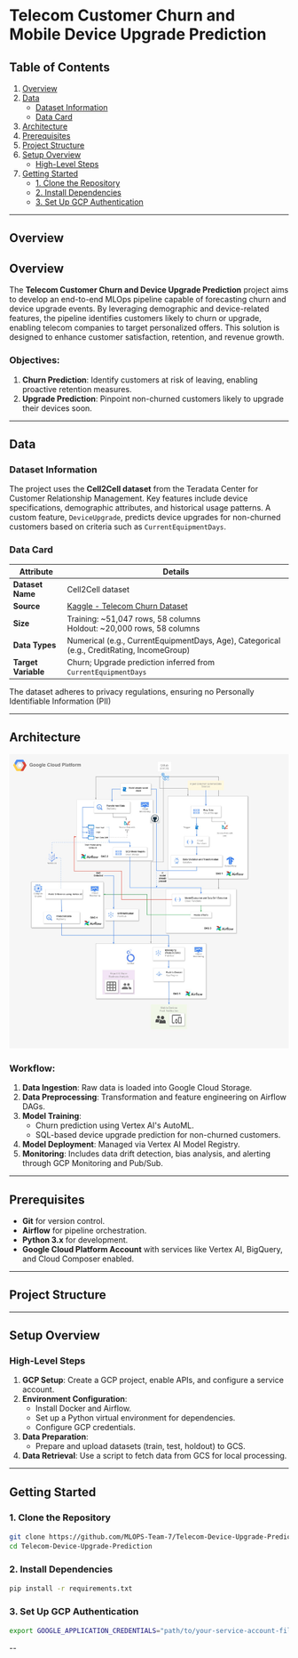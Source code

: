 # Telecom Customer Churn and Mobile Device Upgrade Prediction

## Table of Contents

1. [Overview](#overview)
2. [Data](#data)
   - [Dataset Information](#dataset-information)
   - [Data Card](#data-card)
3. [Architecture](#architecture)
4. [Prerequisites](#prerequisites)
5. [Project Structure](#project-structure)
6. [Setup Overview](#setup-overview)
   - [High-Level Steps](#high-level-steps)
7. [Getting Started](#getting-started)
   - [1. Clone the Repository](#1-clone-the-repository)
   - [2. Install Dependencies](#2-install-dependencies)
   - [3. Set Up GCP Authentication](#3-set-up-gcp-authentication)

---

## Overview

## Overview

The **Telecom Customer Churn and Device Upgrade Prediction** project aims to develop an end-to-end MLOps pipeline capable of forecasting churn and device upgrade events. By leveraging demographic and device-related features, the pipeline identifies customers likely to churn or upgrade, enabling telecom companies to target personalized offers. This solution is designed to enhance customer satisfaction, retention, and revenue growth.

### Objectives:
1. **Churn Prediction**: Identify customers at risk of leaving, enabling proactive retention measures.
2. **Upgrade Prediction**: Pinpoint non-churned customers likely to upgrade their devices soon.

---

## Data

### Dataset Information

The project uses the **Cell2Cell dataset** from the Teradata Center for Customer Relationship Management. Key features include device specifications, demographic attributes, and historical usage patterns. A custom feature, `DeviceUpgrade`, predicts device upgrades for non-churned customers based on criteria such as `CurrentEquipmentDays`.

### Data Card

| Attribute             | Details                                                                 |
|-----------------------|-------------------------------------------------------------------------|
| **Dataset Name**      | Cell2Cell dataset                                                      |
| **Source**            | [Kaggle - Telecom Churn Dataset](https://www.kaggle.com/datasets/jpacse/datasets-for-churn-telecom)  |
| **Size**              | Training: ~51,047 rows, 58 columns<br>Holdout: ~20,000 rows, 58 columns |
| **Data Types**        | Numerical (e.g., CurrentEquipmentDays, Age), Categorical (e.g., CreditRating, IncomeGroup) |
| **Target Variable**   | Churn; Upgrade prediction inferred from `CurrentEquipmentDays`         |

The dataset adheres to privacy regulations, ensuring no Personally Identifiable Information (PII)

---

## Architecture

![Architechutre Diagram](https://github.com/MLOPS-Team-7/Telecom-Device-Upgrade-Prediction/blob/main/GCP_MLOps_Diagram.jpg)

### Workflow:
1. **Data Ingestion**: Raw data is loaded into Google Cloud Storage.
2. **Data Preprocessing**: Transformation and feature engineering on Airflow DAGs.
3. **Model Training**:
   - Churn prediction using Vertex AI's AutoML.
   - SQL-based device upgrade prediction for non-churned customers.
4. **Model Deployment**: Managed via Vertex AI Model Registry.
5. **Monitoring**: Includes data drift detection, bias analysis, and alerting through GCP Monitoring and Pub/Sub.

---

## Prerequisites

- **Git** for version control.
- **Airflow** for pipeline orchestration.
- **Python 3.x** for development.
- **Google Cloud Platform Account** with services like Vertex AI, BigQuery, and Cloud Composer enabled.

---

## Project Structure

---

## Setup Overview

### High-Level Steps
1. **GCP Setup**: Create a GCP project, enable APIs, and configure a service account.
2. **Environment Configuration**:
   - Install Docker and Airflow.
   - Set up a Python virtual environment for dependencies.
   - Configure GCP credentials.
3. **Data Preparation**:
   - Prepare and upload datasets (train, test, holdout) to GCS.
4. **Data Retrieval**: Use a script to fetch data from GCS for local processing.

---

## Getting Started

### 1. Clone the Repository
   ```bash
   git clone https://github.com/MLOPS-Team-7/Telecom-Device-Upgrade-Prediction.git
   cd Telecom-Device-Upgrade-Prediction
  ```

### 2. Install Dependencies
   ```bash
   pip install -r requirements.txt
  ```

### 3. Set Up GCP Authentication
   ```bash
   export GOOGLE_APPLICATION_CREDENTIALS="path/to/your-service-account-file.json"
  ```

--




